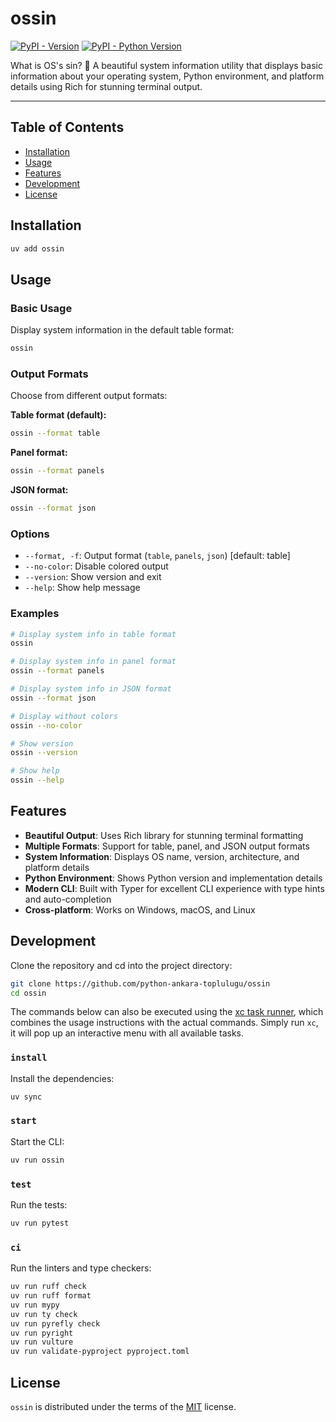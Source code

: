 # ossin

[![PyPI - Version](https://img.shields.io/pypi/v/ossin.svg)](https://pypi.org/project/ossin)
[![PyPI - Python Version](https://img.shields.io/pypi/pyversions/ossin.svg)](https://pypi.org/project/ossin)

What is OS's sin? 🤔 A beautiful system information utility that displays basic information about your operating system, Python environment, and platform details using Rich for stunning terminal output.

---

## Table of Contents

- [Installation](#installation)
- [Usage](#usage)
- [Features](#features)
- [Development](#development)
- [License](#license)

## Installation

```sh
uv add ossin
```

## Usage

### Basic Usage

Display system information in the default table format:

```sh
ossin
```

### Output Formats

Choose from different output formats:

**Table format (default):**

```sh
ossin --format table
```

**Panel format:**

```sh
ossin --format panels
```

**JSON format:**

```sh
ossin --format json
```

### Options

- `--format, -f`: Output format (`table`, `panels`, `json`) [default: table]
- `--no-color`: Disable colored output
- `--version`: Show version and exit
- `--help`: Show help message

### Examples

```sh
# Display system info in table format
ossin

# Display system info in panel format
ossin --format panels

# Display system info in JSON format
ossin --format json

# Display without colors
ossin --no-color

# Show version
ossin --version

# Show help
ossin --help
```

## Features

- **Beautiful Output**: Uses Rich library for stunning terminal formatting
- **Multiple Formats**: Support for table, panel, and JSON output formats
- **System Information**: Displays OS name, version, architecture, and platform details
- **Python Environment**: Shows Python version and implementation details
- **Modern CLI**: Built with Typer for excellent CLI experience with type hints and auto-completion
- **Cross-platform**: Works on Windows, macOS, and Linux

<!-- xc-heading -->
## Development

Clone the repository and cd into the project directory:

```sh
git clone https://github.com/python-ankara-toplulugu/ossin
cd ossin
```

The commands below can also be executed using the [xc task runner](https://xcfile.dev/), which combines the usage instructions with the actual commands. Simply run `xc`, it will pop up an interactive menu with all available tasks.

### `install`

Install the dependencies:

```sh
uv sync
```

### `start`

Start the CLI:

```sh
uv run ossin
```

### `test`

Run the tests:

```sh
uv run pytest
```

### `ci`

Run the linters and type checkers:

```sh
uv run ruff check
uv run ruff format
uv run mypy
uv run ty check
uv run pyrefly check
uv run pyright
uv run vulture
uv run validate-pyproject pyproject.toml
```

## License

`ossin` is distributed under the terms of the [MIT](https://spdx.org/licenses/MIT.html) license.
